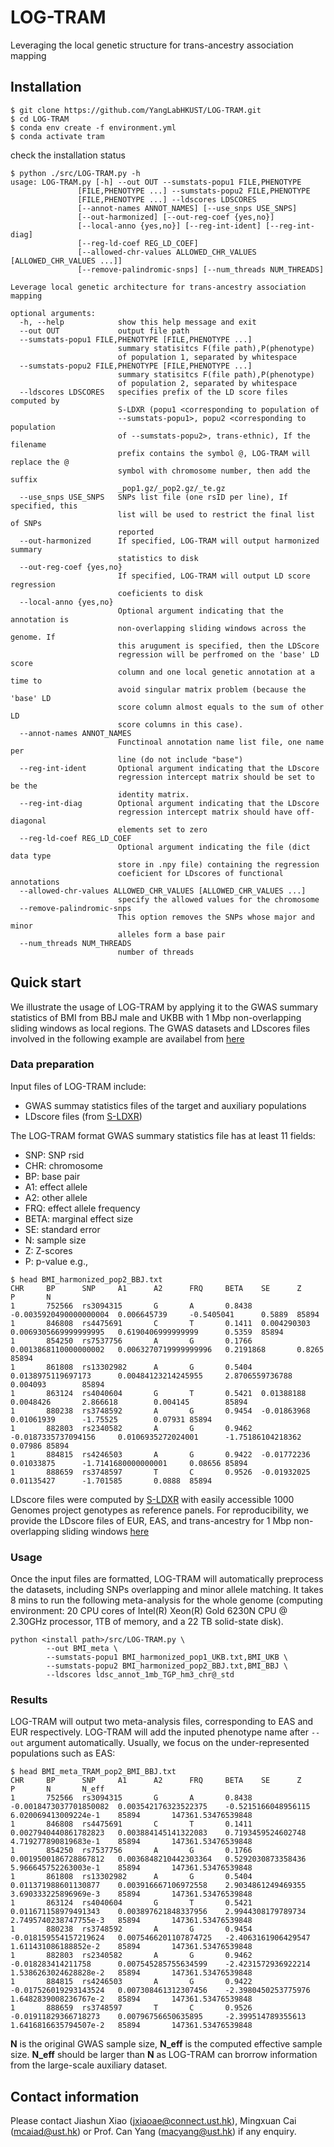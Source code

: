 # LOG-TRAM
Leveraging the local genetic structure for trans-ancestry association mapping

## Installation
``` shell
$ git clone https://github.com/YangLabHKUST/LOG-TRAM.git
$ cd LOG-TRAM
$ conda env create -f environment.yml
$ conda activate tram
```
check the installation status
```shell
$ python ./src/LOG-TRAM.py -h
usage: LOG-TRAM.py [-h] --out OUT --sumstats-popu1 FILE,PHENOTYPE
               [FILE,PHENOTYPE ...] --sumstats-popu2 FILE,PHENOTYPE
               [FILE,PHENOTYPE ...] --ldscores LDSCORES
               [--annot-names ANNOT_NAMES] [--use_snps USE_SNPS]
               [--out-harmonized] [--out-reg-coef {yes,no}]
               [--local-anno {yes,no}] [--reg-int-ident] [--reg-int-diag]
               [--reg-ld-coef REG_LD_COEF]
               [--allowed-chr-values ALLOWED_CHR_VALUES [ALLOWED_CHR_VALUES ...]]
               [--remove-palindromic-snps] [--num_threads NUM_THREADS]

Leverage local genetic architecture for trans-ancestry association mapping

optional arguments:
  -h, --help            show this help message and exit
  --out OUT             output file path
  --sumstats-popu1 FILE,PHENOTYPE [FILE,PHENOTYPE ...]
                        summary statisitcs F(file path),P(phenotype)
                        of population 1, separated by whitespace
  --sumstats-popu2 FILE,PHENOTYPE [FILE,PHENOTYPE ...]
                        summary statisitcs F(file path),P(phenotype)
                        of population 2, separated by whitespace
  --ldscores LDSCORES   specifies prefix of the LD score files computed by
                        S-LDXR (popu1 <corresponding to population of
                        --sumstats-popu1>, popu2 <corresponding to population
                        of --sumstats-popu2>, trans-ethnic), If the filename
                        prefix contains the symbol @, LOG-TRAM will replace the @
                        symbol with chromosome number, then add the suffix
                        _pop1.gz/_pop2.gz/_te.gz
  --use_snps USE_SNPS   SNPs list file (one rsID per line), If specified, this
                        list will be used to restrict the final list of SNPs
                        reported
  --out-harmonized      If specified, LOG-TRAM will output harmonized summary
                        statistics to disk
  --out-reg-coef {yes,no}
                        If specified, LOG-TRAM will output LD score regression
                        coeficients to disk
  --local-anno {yes,no}
                        Optional argument indicating that the annotation is
                        non-overlapping sliding windows across the genome. If
                        this arugument is specified, then the LDScore
                        regression will be perfromed on the 'base' LD score
                        column and one local genetic annotation at a time to
                        avoid singular matrix problem (because the 'base' LD
                        score column almost equals to the sum of other LD
                        score columns in this case).
  --annot-names ANNOT_NAMES
                        Functinoal annotation name list file, one name per
                        line (do not include "base")
  --reg-int-ident       Optional argument indicating that the LDscore
                        regression intercept matrix should be set to be the
                        identity matrix.
  --reg-int-diag        Optional argument indicating that the LDscore
                        regression intercept matrix should have off-diagonal
                        elements set to zero
  --reg-ld-coef REG_LD_COEF
                        Optional argument indicating the file (dict data type
                        store in .npy file) containing the regression
                        coeficient for LDscores of functional annotations
  --allowed-chr-values ALLOWED_CHR_VALUES [ALLOWED_CHR_VALUES ...]
                        specify the allowed values for the chromosome
  --remove-palindromic-snps
                        This option removes the SNPs whose major and minor
                        alleles form a base pair
  --num_threads NUM_THREADS
                        number of threads
```

## Quick start

We illustrate the usage of LOG-TRAM by applying it to the GWAS summary statistics of BMI from BBJ male and UKBB with 1 Mbp non-overlapping sliding windows as local regions. The GWAS datasets and LDscores files involved in the following example are availabel from [here](https://www.dropbox.com/sh/9asugdlu1lbal8o/AAB0martsgaBoR8B4hq2pc25a?dl=0)

### Data preparation

Input files of LOG-TRAM include:

- GWAS summay statistics files of the target and auxiliary populations
- LDscore files (from [S-LDXR](https://github.com/huwenboshi/s-ldxr))

The LOG-TRAM format GWAS summary statistics file has at least 11 fields:

- SNP: SNP rsid
- CHR: chromosome
- BP: base pair
- A1: effect allele
- A2: other allele
- FRQ: effect allele frequency
- BETA: marginal effect size
- SE: standard error
- N: sample size
- Z: Z-scores
- P: p-value 
e.g.,
``` shell
$ head BMI_harmonized_pop2_BBJ.txt
CHR     BP      SNP     A1      A2      FRQ     BETA    SE      Z       P       N
1       752566  rs3094315       G       A       0.8438  -0.0035920490000000004  0.006645739     -0.5405041      0.5889  85894
1       846808  rs4475691       C       T       0.1411  0.004290303     0.0069305669999999995   0.6190406999999999      0.5359  85894
1       854250  rs7537756       A       G       0.1766  0.0013868110000000002   0.0063270719999999996   0.2191868       0.8265  85894
1       861808  rs13302982      A       G       0.5404  0.0138975119697173      0.00484123214245955     2.8706559736788 0.004093        85894
1       863124  rs4040604       G       T       0.5421  0.01388188      0.0048426       2.866618        0.004145        85894
1       880238  rs3748592       A       G       0.9454  -0.01863968     0.01061939      -1.75525        0.07931 85894
1       882803  rs2340582       A       G       0.9462  -0.0187335737094156     0.0106935272024001      -1.75186104218362       0.07986 85894
1       884815  rs4246503       A       G       0.9422  -0.01772236     0.01033875      -1.7141680000000001     0.08656 85894
1       888659  rs3748597       T       C       0.9526  -0.01932025     0.01135427      -1.701585       0.0888  85894
```

LDscore files were computed by [S-LDXR](https://github.com/huwenboshi/s-ldxr) with easily accessible 1000 Genomes project genotypes as reference panels. 
For reproducibility, we provide the LDscore files of EUR, EAS, and trans-ancestry for 1 Mbp non-overlapping sliding windows [here](https://www.dropbox.com/sh/9asugdlu1lbal8o/AAB0martsgaBoR8B4hq2pc25a?dl=0)


### Usage
Once the input files are formatted, LOG-TRAM will automatically preprocess the datasets, including SNPs overlapping and minor allele matching. It takes 8 mins to run the following meta-analysis for the whole genome (computing environment: 20 CPU cores of Intel(R) Xeon(R) Gold 6230N CPU @ 2.30GHz processor, 1TB of memory, and a 22 TB solid-state disk). 

``` shell
python <install path>/src/LOG-TRAM.py \
        --out BMI_meta \
        --sumstats-popu1 BMI_harmonized_pop1_UKB.txt,BMI_UKB \
        --sumstats-popu2 BMI_harmonized_pop2_BBJ.txt,BMI_BBJ \
        --ldscores ldsc_annot_1mb_TGP_hm3_chr@_std 
```

### Results

LOG-TRAM will output two meta-analysis files, corresponding to EAS and EUR respectively. LOG-TRAM will add the inputed phenotype name after `--out` argument automatically. Usually, we focus on the under-represented populations such as EAS:

``` shell
$ head BMI_meta_TRAM_pop2_BMI_BBJ.txt
CHR     BP      SNP     A1      A2      FRQ     BETA    SE      Z       P       N       N_eff
1       752566  rs3094315       G       A       0.8438  -0.0018473037701850082  0.003542176323522375    -0.5215166048956115     6.020069413009224e-1    85894       147361.53476539848
1       846808  rs4475691       C       T       0.1411  0.0027940440861782823   0.003884145141322083    0.7193459524602748      4.719277890819683e-1    85894       147361.53476539848
1       854250  rs7537756       A       G       0.1766  0.0019500186728867812   0.0036848210442303364   0.5292030873358436      5.966645752263003e-1    85894       147361.53476539848
1       861808  rs13302982      A       G       0.5404  0.011371988601130877    0.003916667106972558    2.9034861249469355      3.690333225896969e-3    85894       147361.53476539848
1       863124  rs4040604       G       T       0.5421  0.011671158979491343    0.003897621848337956    2.9944308179789734      2.7495740238747755e-3   85894       147361.53476539848
1       880238  rs3748592       A       G       0.9454  -0.018159554157219624   0.0075466201107874725   -2.4063161906429547     1.611431086188852e-2    85894       147361.53476539848
1       882803  rs2340582       A       G       0.9462  -0.018283414211758      0.007545285755634599    -2.4231572936922214     1.5386263024628828e-2   85894       147361.53476539848
1       884815  rs4246503       A       G       0.9422  -0.017526019293143524   0.007308461312307456    -2.3980450253775976     1.6482839008236767e-2   85894       147361.53476539848
1       888659  rs3748597       T       C       0.9526  -0.01911829366718273    0.00796756650635895     -2.399514789355613      1.6416816635794507e-2   85894       147361.53476539848
```
**N** is the original GWAS sample size, **N_eff** is the computed effective sample size. **N_eff** should be larger than **N** as LOG-TRAM can brorrow information from the large-scale auxiliary dataset.


## Contact information

Please contact Jiashun Xiao (jxiaoae@connect.ust.hk), Mingxuan Cai (mcaiad@ust.hk) or Prof. Can Yang (macyang@ust.hk) if any enquiry.




